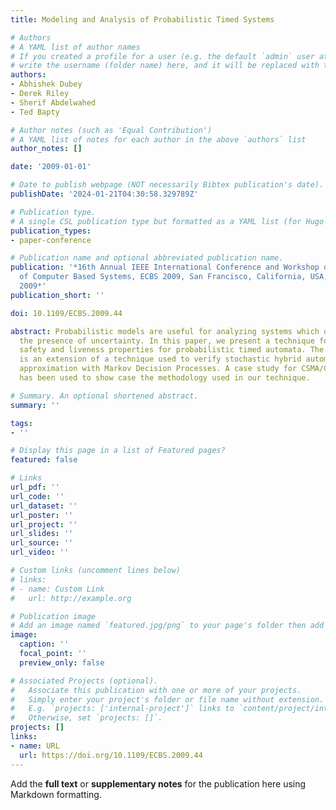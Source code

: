 ```yaml
---
title: Modeling and Analysis of Probabilistic Timed Systems

# Authors
# A YAML list of author names
# If you created a profile for a user (e.g. the default `admin` user at `content/authors/admin/`), 
# write the username (folder name) here, and it will be replaced with their full name and linked to their profile.
authors:
- Abhishek Dubey
- Derek Riley
- Sherif Abdelwahed
- Ted Bapty

# Author notes (such as 'Equal Contribution')
# A YAML list of notes for each author in the above `authors` list
author_notes: []

date: '2009-01-01'

# Date to publish webpage (NOT necessarily Bibtex publication's date).
publishDate: '2024-01-21T04:30:58.329789Z'

# Publication type.
# A single CSL publication type but formatted as a YAML list (for Hugo requirements).
publication_types:
- paper-conference

# Publication name and optional abbreviated publication name.
publication: '*16th Annual IEEE International Conference and Workshop on the Engineering
  of Computer Based Systems, ECBS 2009, San Francisco, California, USA, 14-16 April
  2009*'
publication_short: ''

doi: 10.1109/ECBS.2009.44

abstract: Probabilistic models are useful for analyzing systems which operate under
  the presence of uncertainty. In this paper, we present a technique for verifying
  safety and liveness properties for probabilistic timed automata. The proposed technique
  is an extension of a technique used to verify stochastic hybrid automata using an
  approximation with Markov Decision Processes. A case study for CSMA/CD protocol
  has been used to show case the methodology used in our technique.

# Summary. An optional shortened abstract.
summary: ''

tags:
- ''

# Display this page in a list of Featured pages?
featured: false

# Links
url_pdf: ''
url_code: ''
url_dataset: ''
url_poster: ''
url_project: ''
url_slides: ''
url_source: ''
url_video: ''

# Custom links (uncomment lines below)
# links:
# - name: Custom Link
#   url: http://example.org

# Publication image
# Add an image named `featured.jpg/png` to your page's folder then add a caption below.
image:
  caption: ''
  focal_point: ''
  preview_only: false

# Associated Projects (optional).
#   Associate this publication with one or more of your projects.
#   Simply enter your project's folder or file name without extension.
#   E.g. `projects: ['internal-project']` links to `content/project/internal-project/index.md`.
#   Otherwise, set `projects: []`.
projects: []
links:
- name: URL
  url: https://doi.org/10.1109/ECBS.2009.44
---
```


Add the **full text** or **supplementary notes** for the publication here using Markdown formatting.
